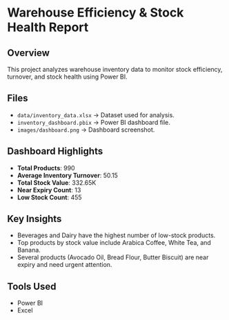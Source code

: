 # Warehouse Efficiency & Stock Health Report 

## Overview
This project analyzes warehouse inventory data to monitor stock efficiency, turnover, and stock health using Power BI.

## Files
- `data/inventory_data.xlsx` → Dataset used for analysis.
- `inventory_dashboard.pbix` → Power BI dashboard file.
- `images/dashboard.png` → Dashboard screenshot.

## Dashboard Highlights
- **Total Products**: 990
- **Average Inventory Turnover**: 50.15
- **Total Stock Value**: 332.65K
- **Near Expiry Count**: 13
- **Low Stock Count**: 455

## Key Insights
- Beverages and Dairy have the highest number of low-stock products.
- Top products by stock value include Arabica Coffee, White Tea, and Banana.
- Several products (Avocado Oil, Bread Flour, Butter Biscuit) are near expiry and need urgent attention.

## Tools Used
- Power BI
- Excel
